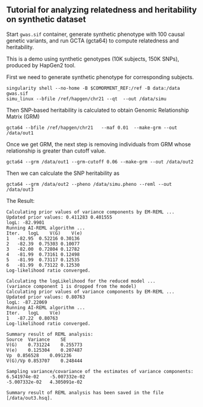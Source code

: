 ## Tutorial for analyzing relatedness and heritability on synthetic dataset

Start ``gwas.sif`` container, generate synthetic phenotype with 100 causal genetic variants, and run GCTA (gcta64) to compute relatedness and heritability. 

This is a demo using synthetic genotypes (10K subjects, 150K SNPs), produced by HapGen2 tool.

First we need to generate synthetic phenotype for corresponding subjects.

```
singularity shell --no-home -B $COMORMENT_REF:/ref -B data:/data gwas.sif
simu_linux --bfile /ref/hapgen/chr21 --qt  --out /data/simu

```

Then  SNP-based heritability is  calculated  to obtain Genomic Relationship Matrix (GRM)

```
gcta64 --bfile /ref/hapgen/chr21   --maf 0.01  --make-grm --out /data/out1

```

Once we get GRM, the next step is removing individuals from GRM whose relationship is greater than cutoff value.

```
gcta64 --grm /data/out1 --grm-cutoff 0.06 --make-grm --out /data/out2

```

Then we can calculate the SNP heritability as

```
gcta64 --grm /data/out2 --pheno /data/simu.pheno --reml --out /data/out3

```

The Result:


```
Calculating prior values of variance components by EM-REML ...
Updated prior values: 0.411283 0.401555
logL: -82.9901
Running AI-REML algorithm ...
Iter.	logL	V(G)	V(e)	
1	-82.95	0.52216	0.30136	
2	-82.39	0.75303	0.10077	
3	-82.00	0.72804	0.12782	
4	-81.99	0.73161	0.12498	
5	-81.99	0.73117	0.12535	
6	-81.99	0.73122	0.12530	
Log-likelihood ratio converged.

Calculating the logLikelihood for the reduced model ...
(variance component 1 is dropped from the model)
Calculating prior values of variance components by EM-REML ...
Updated prior values: 0.80763
logL: -87.22069
Running AI-REML algorithm ...
Iter.	logL	V(e)	
1	-87.22	0.80763	
Log-likelihood ratio converged.

Summary result of REML analysis:
Source	Variance	SE
V(G)	0.731224	0.255773
V(e)	0.125304	0.207487
Vp	0.856528	0.091236
V(G)/Vp	0.853707	0.248444

Sampling variance/covariance of the estimates of variance components:
6.541974e-02	-5.007332e-02	
-5.007332e-02	4.305091e-02	

Summary result of REML analysis has been saved in the file [/data/out3.hsq].
```
